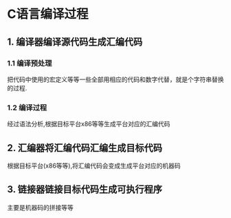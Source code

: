# C语言编译过程
## 1. 编译器编译源代码生成汇编代码

### 1.1 编译预处理

<p>把代码中使用的宏定义等等一些全部用相应的代码和数字代替，就是个字符串替换的过程.</p>

### 1.2 编译过程


<p>经过语法分析,根据目标平台x86等等生成平台对应的汇编代码</>

## 2. 汇编器将汇编代码汇编生成目标代码

<p>根据目标平台(x86等等),将汇编代码会变成生成平台对应的机器码</>

## 3. 链接器链接目标代码生成可执行程序

<p>主要是机器码的拼接等等</P>